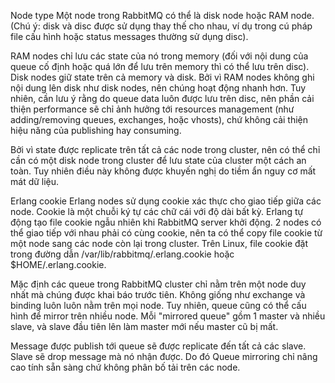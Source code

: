 Node type
Một node trong RabbitMQ có thể là disk node hoặc RAM node. (Chú ý: disk và disc được sử dụng thay thế cho nhau, ví dụ trong cú pháp file cấu hình hoặc status messages thường sử dụng disc).

RAM nodes chỉ lưu các state của nó trong memory (đối với nội dung của queue cố định hoặc quá lớn để lưu trên memory thì có thể lưu trên disc).
Disk nodes giữ state trên cả memory và disk. Bởi vì RAM nodes không ghi nội dung lên disk như disk nodes, nên chúng hoạt động nhanh hơn. Tuy nhiên, cần lưu ý rằng do queue data luôn được lưu trên disc, nên phần cải thiện performance sẽ chỉ ảnh hưởng tới resources management (như adding/removing queues, exchanges, hoặc vhosts), chứ không cải thiện hiệu năng của publishing hay consuming.

Bởi vì state được replicate trên tất cả các node trong cluster, nên có thể chỉ cần có một disk node trong cluster để lưu state của cluster một cách an toàn. Tuy nhiên điều này không được khuyến nghị do tiềm ẩn nguy cơ mất mát dữ liệu.

Erlang cookie
Erlang nodes sử dụng cookie xác thực cho giao tiếp giữa các node. Cookie là một chuỗi ký tự các chữ cái với độ dài bất kỳ. Erlang tự động tạo file cookie ngẫu nhiên khi RabbitMQ server khởi động. 2 nodes có thể giao tiếp với nhau phải có cùng cookie, nên ta có thể copy file cookie từ một node sang các node còn lại trong cluster.
Trên Linux, file cookie đặt trong đường dẫn /var/lib/rabbitmq/.erlang.cookie hoặc $HOME/.erlang.cookie.

Mặc định các queue trong RabbitMQ cluster chỉ nằm trên một node duy nhất mà chúng được khai báo trước tiên. Không giống như exchange và binding luôn luôn nằm trên mọi node. Tuy nhiên, queue cũng có thể cấu hình để mirror trên nhiều node. Mỗi "mirrored queue" gồm 1 master và nhiều slave, và slave đầu tiên lên làm master mới nếu master cũ bị mất.

Message được publish tới queue sẽ được replicate đến tất cả các slave. Slave sẽ drop message mà nó nhận được. Do đó Queue mirroring chỉ nâng cao tính sẵn sàng chứ không phân bố tải trên các node.

